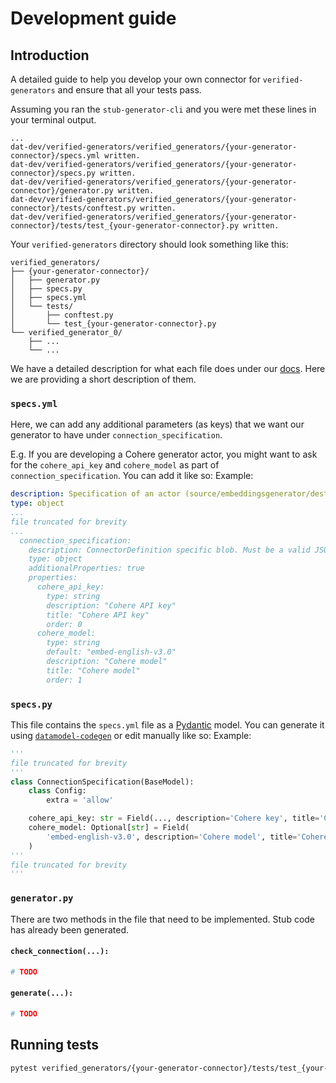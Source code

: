 # Development guide

## Introduction

A detailed guide to help you develop your own connector for `verified-generators` and ensure that all your tests pass.

Assuming you ran the `stub-generator-cli` and you were met these lines in your terminal output.

```text
...
dat-dev/verified-generators/verified_generators/{your-generator-connector}/specs.yml written.
dat-dev/verified-generators/verified_generators/{your-generator-connector}/specs.py written.
dat-dev/verified-generators/verified_generators/{your-generator-connector}/generator.py written.
dat-dev/verified-generators/verified_generators/{your-generator-connector}/tests/conftest.py written.
dat-dev/verified-generators/verified_generators/{your-generator-connector}/tests/test_{your-generator-connector}.py written.
```

Your `verified-generators` directory should look something like this:
```text
verified_generators/
├── {your-generator-connector}/
│   ├── generator.py
│   ├── specs.py
│   ├── specs.yml
│   └── tests/
│       ├── conftest.py
│       └── test_{your-generator-connector}.py
└── verified_generator_0/
    ├── ...
    └── ...
```

We have a detailed description for what each file does under our [docs](http://path/to/docs). Here we are providing a short description of them.

### `specs.yml`

Here, we can add any additional parameters (as keys) that we want our generator to have under `connection_specification`.

E.g. If you are developing a Cohere generator actor, you might want to ask for the `cohere_api_key` and `cohere_model` as part of `connection_specification`. You can add it like so:
Example:
```yml
description: Specification of an actor (source/embeddingsgenerator/destination)
type: object
...
file truncated for brevity
...
  connection_specification:
    description: ConnectorDefinition specific blob. Must be a valid JSON string.
    type: object
    additionalProperties: true
    properties:
      cohere_api_key:
        type: string
        description: "Cohere API key"
        title: "Cohere API key"
        order: 0
      cohere_model:
        type: string
        default: "embed-english-v3.0"
        description: "Cohere model"
        title: "Cohere model"
        order: 1
```

### `specs.py`

This file contains the `specs.yml` file as a [Pydantic](https://docs.pydantic.dev/latest/concepts/models/) model. You can generate it using [`datamodel-codegen`](https://docs.pydantic.dev/latest/integrations/datamodel_code_generator/) or edit manually like so:
Example:
```python
'''
file truncated for brevity
'''
class ConnectionSpecification(BaseModel):
    class Config:
        extra = 'allow'

    cohere_api_key: str = Field(..., description='Cohere key', title='Cohere API key')
    cohere_model: Optional[str] = Field(
        'embed-english-v3.0', description='Cohere model', title='Cohere model'
    )
'''
file truncated for brevity
'''
```

### `generator.py`

There are two methods in the file that need to be implemented. Stub code has already been generated.

#### `check_connection(...):`
```python
# TODO
```

#### `generate(...):`
```python
# TODO
```

## Running tests
```bash
pytest verified_generators/{your-generator-connector}/tests/test_{your-generator-connector}.py 
```
